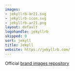 ```yaml
---
images:
- jekyllrb-ar21.svg
- jekyllrb-icon.svg
- jekyllrb-ar21.png
layout: default
logohandle: jekyllrb
skipped: 0
sort: jekyll
title: Jekyll
website: https://jekyllrb.com/
---
```


Official [brand images repository](https://github.com/jekyll/brand)

